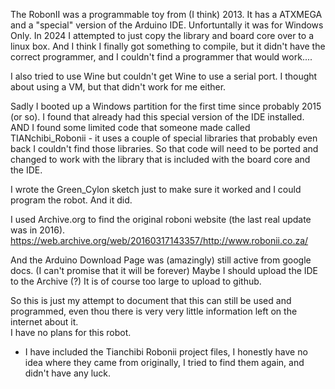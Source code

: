 
The RobonII was a programmable toy from (I think) 2013.  It has a ATXMEGA and a "special" version of the
Arduino IDE. Unfortuntally it was for Windows Only.  In 2024 I attempted to just copy the library and board core over to a linux box. And I think I finally got something to compile, but it didn't have the correct programmer, and I couldn't find a programmer that would work....  

I also tried to use Wine but couldn't get Wine to use a serial port. I thought about using a VM, but that didn't work for me either.  

Sadly I booted up a Windows partition for the first time since probably 2015 (or so).  I found that already had this special version of the IDE installed. AND I found some limited code that someone made called TIANchibi_Robonii - it uses a couple of special libraries that probably even back I couldn't find those libraries. So that code will need to be ported and changed to work with the library that is included with the board core and the IDE.  

I wrote the Green_Cylon sketch just to make sure it worked and I could program the robot. And it did.  

I used Archive.org to find the original roboni website (the last real update was in 2016).
https://web.archive.org/web/20160317143357/http://www.robonii.co.za/  

And the Arduino Download Page was (amazingly) still active from google docs. (I can't promise that it will be forever) Maybe I should upload the IDE to the Archive (?) It is of course too large to upload to github.  

So this is just my attempt to document that this can still be used and programmed, even thou there is very very little information left on the internet about it.  
I have no plans for this robot.  
 
* I have included the Tianchibi Robonii project files, I honestly have no idea where they came from originally, I tried to find them again, and didn't have any luck.  


